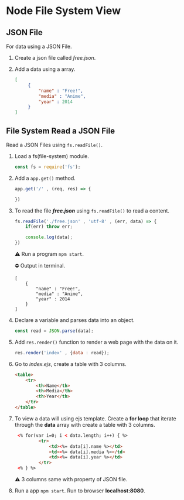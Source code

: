 # Node File System View
## JSON File 
For data using a JSON File.

1. Create a json file called _free.json_.
2. Add a data using a array.

   ```json
   [
        {
            "name" : "Free!",
            "media" : "Anime",
            "year" : 2014
        }
   ]
   ```

## File System Read a JSON File
Read a JSON Files using `fs.readFile()`.

1. Load a fs(file-system) module.
 
   ```js
   const fs = require('fs');
   ```
3. Add a `app.get()` method.
   ```js
   app.get('/' , (req, res) => {

   })
   ```
3. To read the file _**free.json**_ using `fs.readFile()` to read a content.
    ```js
    fs.readFile('./free.json' , 'utf-8' , (err, data) => {
        if(err) throw err;

        console.log(data);
    })
    ```
    :warning: Run a program `npm start`.

    :no_entry: Output in terminal.
    ```console
    [
        {
            "name" : "Free!", 
            "media" : "Anime",
            "year" : 2014     
        }
    ]
    ```

    
4. Declare a variable and parses data into an object.
   ```js
   const read = JSON.parse(data);
   ```
5. Add `res.render()` function to render a web page with the data on it.
    ```js
    res.render('index' , {data : read});
    ```
6. Go to _index.ejs_, create a table with 3 columns.
    ```html
    <table>
        <tr>
            <th>Name</th>
            <th>Media</th>
            <th>Year</th>
        </tr>
    </table>
    ```
7. To view a data will using ejs template. Create a **for loop** that iterate through the **data** array with create a table with 3 columns.
   ```html
    <% for(var i=0; i < data.length; i++) { %>
            <tr>
                <td><%= data[i].name %></td>
                <td><%= data[i].media %></td>
                <td><%= data[i].year %></td>
            </tr>
    <% } %>
    ```
    :warning: 3 columns same with property of JSON file.
8. Run a app `npm start`. Run to browser **localhost:8080**.